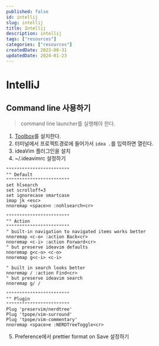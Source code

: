 ```yaml
---
published: false
id: intellij
slug: intellij
title: Intellij
description: intellij
tags: ["resources"]
categories: ["resources"]
createdDate: 2023-08-31
updatedDate: 2024-01-23
---
```


# IntelliJ

## Command line 사용하기
> command line launcher를 실행해야 한다.

1. [Toolbox](https://www.jetbrains.com/toolbox-app/)를 설치한다.
2. 터미널에서 프로젝트경로에 들어가서 `idea .`를 입력하면 열린다.
3. ideaVim 플러그인을 설치
4. ~/.ideavimrc 설정하기
```
""""""""""""""""""""""""
"" Default
""""""""""""""""""""""""
set hlsearch
set scrolloff=3
set ignorecase smartcase
imap jk <esc>
nnoremap <space>n :nohlsearch<cr>

""""""""""""""""""""""""
"" Action
""""""""""""""""""""""""
" built-in navigation to navigated items works better
nnoremap <c-o> :action Back<cr>
nnoremap <c-i> :action Forward<cr>
" but preserve ideavim defaults
nnoremap g<c-o> <c-o>
nnoremap g<c-i> <c-i>

" built in search looks better
nnoremap / :action Find<cr>
" but preserve ideavim search
nnoremap g/ /

""""""""""""""""""""""""
"" Plugin
""""""""""""""""""""""""
Plug 'preservim/nerdtree'
Plug 'tpope/vim-surround'
Plug 'tpope/vim-commentary'
nnoremap <space>e :NERDTreeToggle<cr>

```
5. Preference에서 prettier format on Save 설정하기
